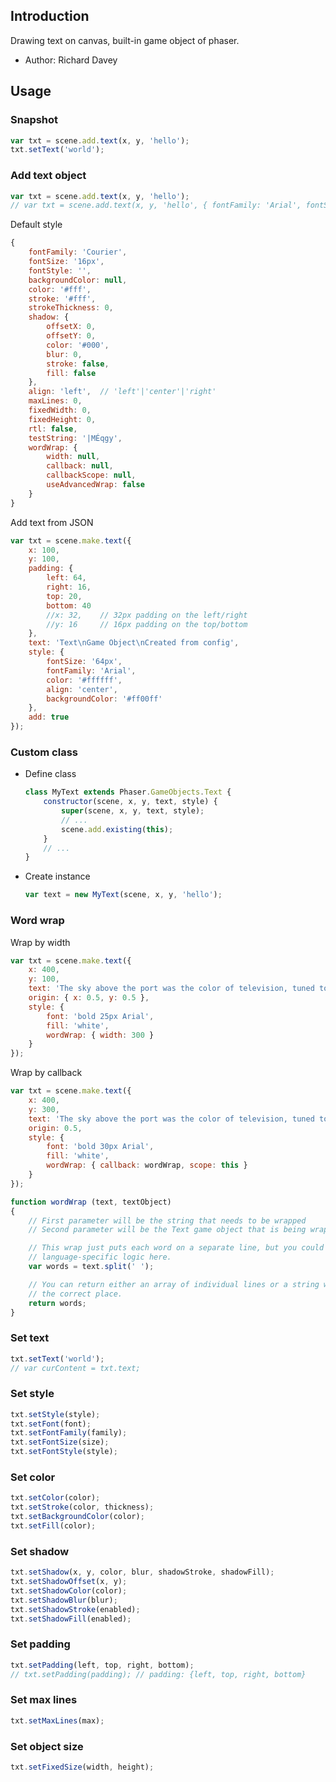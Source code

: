 ## Introduction

Drawing text on canvas, built-in game object of phaser.

- Author: Richard Davey

## Usage

### Snapshot

```javascript
var txt = scene.add.text(x, y, 'hello');
txt.setText('world');
```

### Add text object

```javascript
var txt = scene.add.text(x, y, 'hello');
// var txt = scene.add.text(x, y, 'hello', { fontFamily: 'Arial', fontSize: 64, color: '#00ff00' });
```

Default style

```javascript
{
    fontFamily: 'Courier',
    fontSize: '16px',
    fontStyle: '',
    backgroundColor: null,
    color: '#fff',
    stroke: '#fff',
    strokeThickness: 0,
    shadow: {
        offsetX: 0,
        offsetY: 0,
        color: '#000',
        blur: 0,
        stroke: false,
        fill: false
    },
    align: 'left',  // 'left'|'center'|'right'
    maxLines: 0,
    fixedWidth: 0,
    fixedHeight: 0,
    rtl: false,
    testString: '|MÉqgy',
    wordWrap: {
        width: null,
        callback: null,
        callbackScope: null,
        useAdvancedWrap: false
    }
}
```

Add text from JSON

```javascript
var txt = scene.make.text({
    x: 100,
    y: 100,
    padding: {
        left: 64,
        right: 16,
        top: 20,
        bottom: 40        
        //x: 32,    // 32px padding on the left/right
        //y: 16     // 16px padding on the top/bottom
    },
    text: 'Text\nGame Object\nCreated from config',
    style: {
        fontSize: '64px',
        fontFamily: 'Arial',
        color: '#ffffff',
        align: 'center',
        backgroundColor: '#ff00ff'
    },
    add: true
});
```

### Custom class

- Define class
    ```javascript
    class MyText extends Phaser.GameObjects.Text {
        constructor(scene, x, y, text, style) {
            super(scene, x, y, text, style);
            // ...
            scene.add.existing(this);
        }
        // ...
    }
    ```
- Create instance
    ```javascript
    var text = new MyText(scene, x, y, 'hello');
    ```

### Word wrap

Wrap by width

```javascript
var txt = scene.make.text({
    x: 400,
    y: 100,
    text: 'The sky above the port was the color of television, tuned to a dead channel.',
    origin: { x: 0.5, y: 0.5 },
    style: {
        font: 'bold 25px Arial',
        fill: 'white',
        wordWrap: { width: 300 }
    }
});
```

Wrap by callback

```javascript
var txt = scene.make.text({
    x: 400,
    y: 300,
    text: 'The sky above the port was the color of television, tuned to a dead channel.',
    origin: 0.5,
    style: {
        font: 'bold 30px Arial',
        fill: 'white',
        wordWrap: { callback: wordWrap, scope: this }
    }
});

function wordWrap (text, textObject)
{
    // First parameter will be the string that needs to be wrapped
    // Second parameter will be the Text game object that is being wrapped currently

    // This wrap just puts each word on a separate line, but you could inject your own
    // language-specific logic here.
    var words = text.split(' ');

    // You can return either an array of individual lines or a string with line breaks (e.g. \n) in
    // the correct place.
    return words;
}
```

### Set text

```javascript
txt.setText('world');
// var curContent = txt.text;
```

### Set style

```javascript
txt.setStyle(style);
txt.setFont(font);
txt.setFontFamily(family);
txt.setFontSize(size);
txt.setFontStyle(style);
```

### Set color

```javascript
txt.setColor(color);
txt.setStroke(color, thickness);
txt.setBackgroundColor(color);
txt.setFill(color);
```

### Set shadow

```javascript
txt.setShadow(x, y, color, blur, shadowStroke, shadowFill);
txt.setShadowOffset(x, y);
txt.setShadowColor(color);
txt.setShadowBlur(blur);
txt.setShadowStroke(enabled);
txt.setShadowFill(enabled);
```

### Set padding

```javascript
txt.setPadding(left, top, right, bottom);
// txt.setPadding(padding); // padding: {left, top, right, bottom}
```

### Set max lines

```javascript
txt.setMaxLines(max);
```

### Set object size

```javascript
txt.setFixedSize(width, height);
```